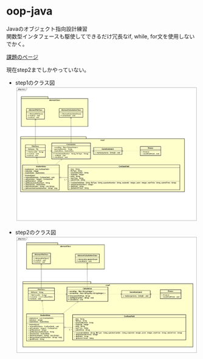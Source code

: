 # oop-java
Javaのオブジェクト指向設計練習  
関数型インタフェースも駆使してできるだけ冗長なif, while, for文を使用しないでかく。

[課題のページ](https://ksuap.github.io/2020spring/lesson14/assignments/)  

現在step2までしかやっていない。  

- step1のクラス図  
![step1のクラス図](img/step1_after.png)  

- step2のクラス図  
![step2のクラス図](img/step2_after.png)
